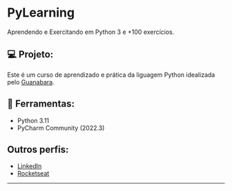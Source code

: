 # PyLearning
Aprendendo e Exercitando em Python 3 e +100 exercícios.

## 💻 Projeto: 

Este é um curso de aprendizado e prática da liguagem Python idealizada pelo
[Guanabara](https://www.cursoemvideo.com/curso/python-3-mundo-1/). 

## 🚀 Ferramentas: 

- Python 3.11
- PyCharm Community (2022.3)

## Outros perfis: 

- [LinkedIn](https://www.linkedin.com/in/tiagoegas/)
- [Rocketseat](https://app.rocketseat.com.br/me/tiago-egas-08359)
___